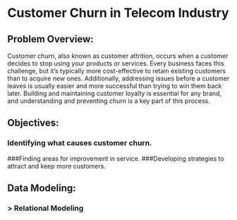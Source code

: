 # Customer Churn in Telecom Industry
## Problem Overview:
Customer churn, also known as customer attrition, occurs when a customer decides to stop using your products or services. Every business faces this challenge, but it’s typically more cost-effective to retain existing customers than to acquire new ones. Additionally, addressing issues before a customer leaves is usually easier and more successful than trying to win them back later. Building and maintaining customer loyalty is essential for any brand, and understanding and preventing churn is a key part of this process.
## Objectives:
### Identifying what causes customer churn.
###Finding areas for improvement in service.
###Developing strategies to attract and keep more customers.
## Data Modeling:
### > Relational Modeling
